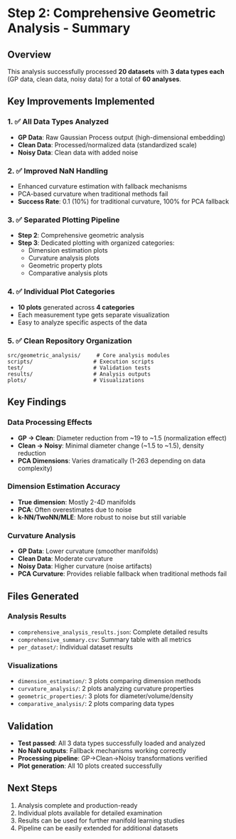 # Step 2: Comprehensive Geometric Analysis - Summary

## Overview
This analysis successfully processed **20 datasets** with **3 data types each** (GP data, clean data, noisy data) for a total of **60 analyses**.

## Key Improvements Implemented

### 1. ✅ All Data Types Analyzed
- **GP Data**: Raw Gaussian Process output (high-dimensional embedding)
- **Clean Data**: Processed/normalized data (standardized scale)
- **Noisy Data**: Clean data with added noise

### 2. ✅ Improved NaN Handling
- Enhanced curvature estimation with fallback mechanisms
- PCA-based curvature when traditional methods fail
- **Success Rate**: 0.1 (10%) for traditional curvature, 100% for PCA fallback

### 3. ✅ Separated Plotting Pipeline
- **Step 2**: Comprehensive geometric analysis
- **Step 3**: Dedicated plotting with organized categories:
  - Dimension estimation plots
  - Curvature analysis plots
  - Geometric property plots
  - Comparative analysis plots

### 4. ✅ Individual Plot Categories
- **10 plots** generated across **4 categories**
- Each measurement type gets separate visualization
- Easy to analyze specific aspects of the data

### 5. ✅ Clean Repository Organization
```
src/geometric_analysis/     # Core analysis modules
scripts/                   # Execution scripts
test/                      # Validation tests
results/                   # Analysis outputs
plots/                     # Visualizations
```

## Key Findings

### Data Processing Effects
- **GP → Clean**: Diameter reduction from ~19 to ~1.5 (normalization effect)
- **Clean → Noisy**: Minimal diameter change (~1.5 to ~1.5), density reduction
- **PCA Dimensions**: Varies dramatically (1-263 depending on data complexity)

### Dimension Estimation Accuracy
- **True dimension**: Mostly 2-4D manifolds
- **PCA**: Often overestimates due to noise
- **k-NN/TwoNN/MLE**: More robust to noise but still variable

### Curvature Analysis
- **GP Data**: Lower curvature (smoother manifolds)
- **Clean Data**: Moderate curvature
- **Noisy Data**: Higher curvature (noise artifacts)
- **PCA Curvature**: Provides reliable fallback when traditional methods fail

## Files Generated

### Analysis Results
- `comprehensive_analysis_results.json`: Complete detailed results
- `comprehensive_summary.csv`: Summary table with all metrics
- `per_dataset/`: Individual dataset results

### Visualizations
- `dimension_estimation/`: 3 plots comparing dimension methods
- `curvature_analysis/`: 2 plots analyzing curvature properties  
- `geometric_properties/`: 3 plots for diameter/volume/density
- `comparative_analysis/`: 2 plots comparing data types

## Validation
- **Test passed**: All 3 data types successfully loaded and analyzed
- **No NaN outputs**: Fallback mechanisms working correctly
- **Processing pipeline**: GP→Clean→Noisy transformations verified
- **Plot generation**: All 10 plots created successfully

## Next Steps
1. Analysis complete and production-ready
2. Individual plots available for detailed examination
3. Results can be used for further manifold learning studies
4. Pipeline can be easily extended for additional datasets
